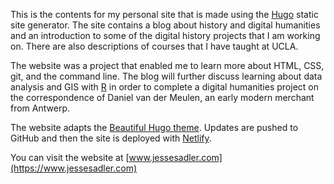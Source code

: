 This is the contents for my personal site that is made using the [Hugo](https://gohugo.io) static site generator. The site contains a blog about history and digital humanities and an introduction to some of the digital history projects that I am working on. There are also descriptions of courses that I have taught at UCLA.

The website was a project that enabled me to learn more about HTML, CSS, git, and the command line. The blog will further discuss learning about data analysis and GIS with [R](https://www.r-project.org) in order to complete a digital humanities project on the correspondence of Daniel van der Meulen, an early modern merchant from Antwerp.

The website adapts the [Beautiful Hugo theme](http://themes.gohugo.io/beautifulhugo/). Updates are pushed to GitHub and then the site is deployed with [Netlify](https://www.netlify.com).

You can visit the website at [www.jessesadler.com](https://www.jessesadler.com)